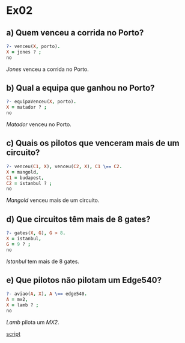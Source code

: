 # Ex02

## a) Quem venceu a corrida no Porto? 

```prolog
?- venceu(X, porto).
X = jones ? ;
no
```

*Jones* venceu a corrida no Porto.

## b) Qual a equipa que ganhou no Porto? 

```prolog
?- equipaVenceu(X, porto).
X = matador ? ;
no
```

*Matador* venceu no Porto.

## c) Quais os pilotos que venceram mais de um circuito?

```prolog
?- venceu(C1, X), venceu(C2, X), C1 \== C2.
X = mangold,
C1 = budapest,
C2 = istanbul ? ;
no
```

*Mangold* venceu mais de um circuito.

## d) Que circuitos têm mais de 8 gates?

```prolog
?- gates(X, G), G > 8.
X = istanbul,
G = 9 ? ;
no
```

*Istanbul* tem mais de 8 gates.

## e) Que pilotos não pilotam um Edge540?

```prolog
?- aviao(A, X), A \== edge540.
A = mx2,
X = lamb ? ;
no
```

*Lamb* pilota um *MX2*.



[script](./ex02.pl)

